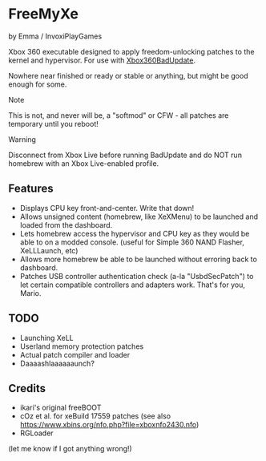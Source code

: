 # FreeMyXe

by Emma / InvoxiPlayGames

Xbox 360 executable designed to apply freedom-unlocking patches to the kernel
and hypervisor. For use with
[Xbox360BadUpdate](https://github.com/grimdoomer/Xbox360BadUpdate).

Nowhere near finished or ready or stable or anything, but might be good enough
for some.

> [!NOTE]
> This is not, and never will be, a "softmod" or CFW - all patches are temporary
> until you reboot!

> [!WARNING] 
> Disconnect from Xbox Live before running BadUpdate and do NOT run homebrew
> with an Xbox Live-enabled profile.

## Features

* Displays CPU key front-and-center. Write that down!
* Allows unsigned content (homebrew, like XeXMenu) to be launched and loaded
  from the dashboard.
* Lets homebrew access the hypervisor and CPU key as they would be able to on
  a modded console. (useful for Simple 360 NAND Flasher, XeLLLaunch, etc)
* Allows more homebrew be able to be launched without erroring back to
  dashboard.
* Patches USB controller authentication check (a-la "UsbdSecPatch") to let
  certain compatible controllers and adapters work. That's for you, Mario.

## TODO

* Launching XeLL
* Userland memory protection patches
* Actual patch compiler and loader
* Daaaashlaaaaaaunch?

## Credits

* ikari's original freeBOOT
* cOz et al. for xeBuild 17559 patches
  (see also https://www.xbins.org/nfo.php?file=xboxnfo2430.nfo)
* RGLoader 

(let me know if I got anything wrong!)
